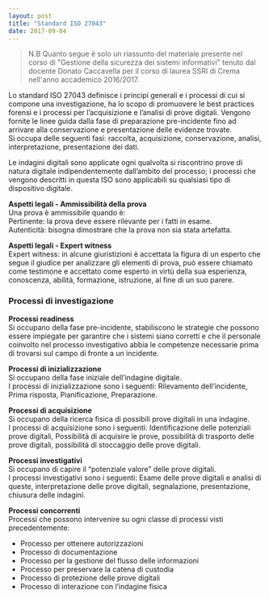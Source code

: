 ```yaml
---
layout: post
title: "Standard ISO 27043"
date: 2017-09-04
---
```

> N.B Quanto segue è solo un riassunto del materiale presente nel corso di "Gestione della sicurezza dei sistemi informativi" tenuto dal docente Donato Caccavella per il corso di laurea SSRI di Crema nell'anno accademico 2016/2017.    

Lo standard ISO 27043 definisce i principi generali e i processi di cui si compone una investigazione, ha lo scopo di promuovere le best practices forensi e i processi per l’acquisizione e l’analisi di prove digitali.
Vengono fornite le linee guida dalla fase di preparazione pre-incidente fino ad arrivare alla conservazione e presentazione delle evidenze trovate.  
Si occupa delle seguenti fasi: raccolta, acquisizione, conservazione, analisi, interpretazione, presentazione dei dati.

Le indagini digitali sono applicate ogni qualvolta si riscontrino prove di natura digitale indipendentemente dall’ambito del processo; i processi che vengono descritti in questa ISO sono applicabili su qualsiasi tipo di dispositivo digitale.

**Aspetti legali - Ammissibilità della prova**  
Una prova è ammissibile quando è:  
Pertinente: la prova deve essere rilevante per i fatti in esame.  
Autenticità: bisogna dimostrare che la prova non sia stata artefatta.  

**Aspetti legali - Expert witness**  
Expert witness: in alcune giuristizioni è accettata la figura di un esperto che segue il giudice per analizzare gli elementi di prova, può essere chiamato come testimone e accettato come esperto in virtù della sua esperienza, conoscenza, abilità, formazione, istruzione, al fine di un suo parere.  

### Processi di investigazione

**Processi readiness**   
Si occupano della fase pre-incidente, stabiliscono le strategie che possono essere impiegate per garantire che i sistemi siano corretti e che il personale coinvolto nel processo investigativo abbia le competenze necessarie prima di trovarsi sul campo di fronte a un incidente.

**Processi di inizializzazione**  
Si occupano della fase iniziale dell’indagine digitale.    
I processi di inizializzazione sono i seguenti: Rilevamento dell’incidente, Prima risposta, Pianificazione, Preparazione.  

**Processi di acquisizione**  
Si occupano della ricerca fisica di possibili prove digitali in una indagine.  
I processi di acquisizione sono i seguenti: Identificazione delle potenziali prove digitali, Possibilità di acquisire le prove, possibilità di trasporto delle prove digitali, possibilità di stoccaggio delle prove digitali.  

**Processi investigativi**  
Si occupano di capire il “potenziale valore” delle prove digitali.  
I processi investigativi sono i seguenti: Esame delle prove digitali e analisi di queste, interpretazione delle prove digitali, segnalazione, presentazione, chiusura delle indagini.  

**Processi concorrenti**  
Processi che possono intervenire su ogni classe di processi visti precedentemente:  
+ Processo per ottenere autorizzazioni
+ Processo di documentazione
+ Processo per la gestione del flusso delle informazioni
+ Processo per preservare la catena di custodia
+ Processo di protezione delle prove digitali
+ Processo di interazione con l’indagine fisica

